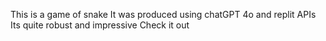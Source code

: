 This is a game of snake
It was produced using chatGPT 4o and replit APIs
Its quite robust and impressive
Check it out

